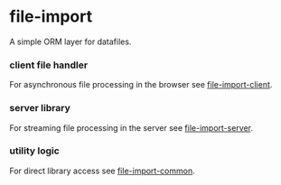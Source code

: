 # file-import
A simple ORM layer for datafiles.

### client file handler
For asynchronous file processing in the browser see [file-import-client](https://github.com/matyb/tree/master/src_modules/client).

### server library
For streaming file processing in the server see [file-import-server](https://github.com/matyb/tree/master/src_modules/server).

### utility logic
For direct library access see [file-import-common](https://github.com/matyb/tree/master/src_modules/common).
